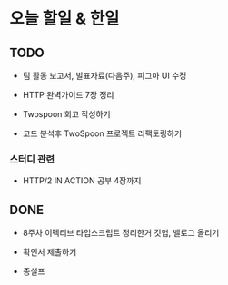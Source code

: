 # 오늘 할일 & 한일

## TODO

- 팀 활동 보고서, 발표자료(다음주), 피그마 UI 수정

- HTTP 완벽가이드 7장 정리

- Twospoon 회고 작성하기

- 코드 분석후 TwoSpoon 프로젝트 리팩토링하기

### 스터디 관련

- HTTP/2 IN ACTION 공부 4장까지

## DONE

- 8주차 이펙티브 타입스크립트 정리한거 깃헙, 벨로그 올리기

- 확인서 제출하기

- 종설프
